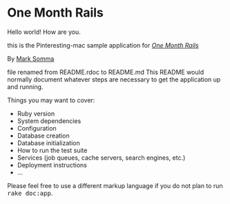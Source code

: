 # One Month Rails

Hello world!
How are you.

this is the Pinteresting-mac sample application for
[*One Month Rails*](https://onemonth.com)

By [Mark Somma](https://plus.google.com/u/0/+MarkSomma/posts)

file renamed from README.rdoc to README.md
This README would normally document whatever steps are necessary to get the
application up and running.

Things you may want to cover:
* Ruby version
* System dependencies
* Configuration
* Database creation
* Database initialization
* How to run the test suite
* Services (job queues, cache servers, search engines, etc.)
* Deployment instructions
* ...

Please feel free to use a different markup language if you do not plan to run
<tt>rake doc:app</tt>.
